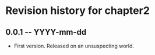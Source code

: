 # Revision history for chapter2

## 0.0.1 -- YYYY-mm-dd

* First version. Released on an unsuspecting world.

